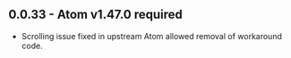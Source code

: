 ## 0.0.33 - Atom v1.47.0 required
 - Scrolling issue fixed in upstream Atom allowed removal of workaround code.
